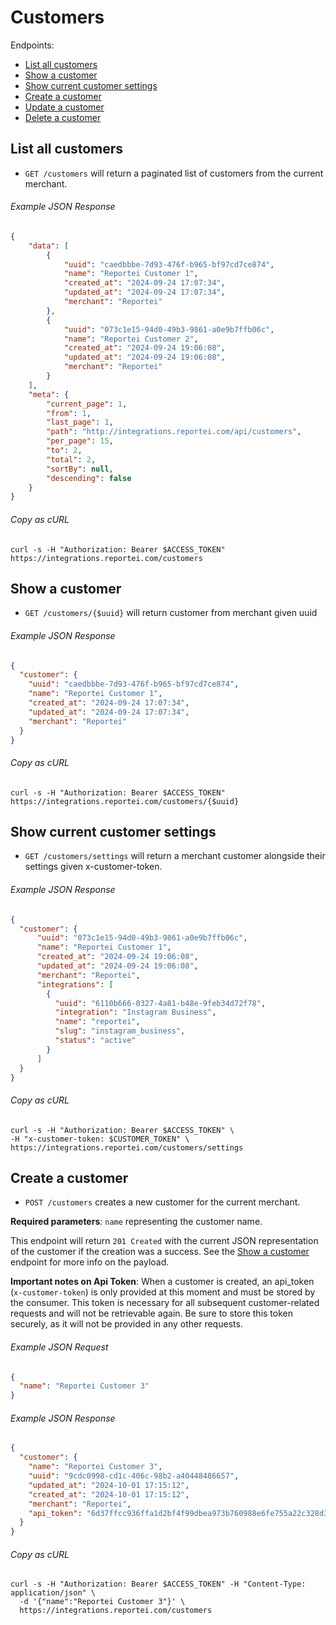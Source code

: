 Customers
======

Endpoints:

- [List all customers](#list-all-customers)
- [Show a customer](#show-a-customer)
- [Show current customer settings](#update-who-can-access-a-project)
- [Create a customer](#create-a-customer)
- [Update a customer](#get-person)
- [Delete a customer](#get-my-personal-info)

List all customers
--------------

* `GET /customers` will return a paginated list of customers from the current merchant.

###### Example JSON Response
<!-- START GET /customers -->
```json
{
    "data": [
        {
            "uuid": "caedbbbe-7d93-476f-b965-bf97cd7ce874",
            "name": "Reportei Customer 1",
            "created_at": "2024-09-24 17:07:34",
            "updated_at": "2024-09-24 17:07:34",
            "merchant": "Reportei"
        },
        {
            "uuid": "073c1e15-94d0-49b3-9861-a0e9b7ffb06c",
            "name": "Reportei Customer 2",
            "created_at": "2024-09-24 19:06:08",
            "updated_at": "2024-09-24 19:06:08",
            "merchant": "Reportei"
        }
    ],
    "meta": {
        "current_page": 1,
        "from": 1,
        "last_page": 1,
        "path": "http://integrations.reportei.com/api/customers",
        "per_page": 15,
        "to": 2,
        "total": 2,
        "sortBy": null,
        "descending": false
    }
}
```
<!-- END GET /people.json -->
###### Copy as cURL

``` shell
curl -s -H "Authorization: Bearer $ACCESS_TOKEN" https://integrations.reportei.com/customers
```


Show a customer
------------------------

* `GET /customers/{$uuid}` will return customer from merchant given uuid

###### Example JSON Response
<!-- START GET /customers -->
```json
{
  "customer": {
    "uuid": "caedbbbe-7d93-476f-b965-bf97cd7ce874",
    "name": "Reportei Customer 1",
    "created_at": "2024-09-24 17:07:34",
    "updated_at": "2024-09-24 17:07:34",
    "merchant": "Reportei"
  }
}
```
<!-- END GET /people.json -->
###### Copy as cURL

``` shell
curl -s -H "Authorization: Bearer $ACCESS_TOKEN" https://integrations.reportei.com/customers/{$uuid}
```

Show current customer settings
------------------------

* `GET /customers/settings` will return a merchant customer alongside their settings given x-customer-token.

###### Example JSON Response
<!-- START GET /customers/settings -->
```json
{
  "customer": {
      "uuid": "073c1e15-94d0-49b3-9861-a0e9b7ffb06c",
      "name": "Reportei Customer 1",
      "created_at": "2024-09-24 19:06:08",
      "updated_at": "2024-09-24 19:06:08",
      "merchant": "Reportei",
      "integrations": [
        {
          "uuid": "6110b666-0327-4a81-b48e-9feb34d72f78",
          "integration": "Instagram Business",
          "name": "reportei",
          "slug": "instagram_business",
          "status": "active"
        }
      ]
  }
}
```
<!-- END GET /customers/settings -->
###### Copy as cURL

``` shell
curl -s -H "Authorization: Bearer $ACCESS_TOKEN" \
-H "x-customer-token: $CUSTOMER_TOKEN" \
https://integrations.reportei.com/customers/settings
```

Create a customer
--------------

* `POST /customers` creates a new customer for the current merchant.

**Required parameters**: `name` representing the customer name.

This endpoint will return `201 Created` with the current JSON representation of the customer if the creation was a success. See the [Show a customer](#show-a-customer) endpoint for more info on the payload.

**Important notes on Api Token**: When a customer is created, an api_token (`x-customer-token`) is only provided at this moment and must be stored by the consumer. This token is necessary for all subsequent customer-related requests and will not be retrievable again. Be sure to store this token securely, as it will not be provided in any other requests.

###### Example JSON Request

``` json
{
  "name": "Reportei Customer 3"
}
```

###### Example JSON Response
<!-- START POST /customers -->
```json
{
  "customer": {
    "name": "Reportei Customer 3",
    "uuid": "9cdc0998-cd1c-406c-98b2-a40448486657",
    "updated_at": "2024-10-01 17:15:12",
    "created_at": "2024-10-01 17:15:12",
    "merchant": "Reportei",
    "api_token": "6d37ffcc936ffa1d2bf4f99dbea973b760988e6fe755a22c328d3d3f908f5f87"
  }
}
```
<!-- END POST /customers -->
###### Copy as cURL

``` shell
curl -s -H "Authorization: Bearer $ACCESS_TOKEN" -H "Content-Type: application/json" \
  -d '{"name":"Reportei Customer 3"}' \
  https://integrations.reportei.com/customers
```
